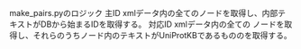 make_pairs.pyのロジック
主ID
xmlデータ内の全ての<drug><drugbank-id>ノードを取得し、内部テキストがDBから始まるIDを取得する。
対応ID
xmlデータ内の全ての
<drug><external-identifiers><external-identifier>ノードを取得し、それらのうち<resource>ノード内のテキストがUniProtKBであるものの<identifier>を取得する。
